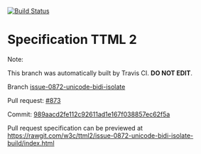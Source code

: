 [![Build Status](https://travis-ci.org/w3c/ttml2.svg?branch=issue-0872-unicode-bidi-isolate)](https://travis-ci.org/w3c/ttml2)


# Specification TTML 2


Note:


This branch was automatically built by Travis CI. <b>DO NOT EDIT</b>.


 Branch [issue-0872-unicode-bidi-isolate](https://github.com/w3c/ttml2/tree/issue-0872-unicode-bidi-isolate)


 Pull request: [#873](https://github.com/w3c/ttml2/pull/873)


 Commit: [989aacd2fe112c92611ad1e167f038857ec62f5a](https://github.com/w3c/ttml2/commit/989aacd2fe112c92611ad1e167f038857ec62f5a)

Pull request specification can be previewed at https://rawgit.com/w3c/ttml2/issue-0872-unicode-bidi-isolate-build/index.html



